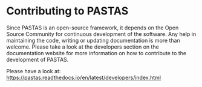 Contributing to PASTAS
======================

Since PASTAS is an open-source framework, it depends on the Open Source Community for continuous development of the software. Any help in maintaining the code, writing or updating documentation is more than welcome. Please take a look at the developers section on the documentation website for more information on how to contribute to the development of PASTAS.

Please have a look at: https://pastas.readthedocs.io/en/latest/developers/index.html
